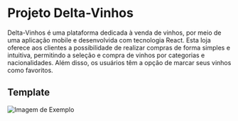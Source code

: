 # Projeto Delta-Vinhos

Delta-Vinhos é uma plataforma dedicada à venda de vinhos, por meio de uma aplicação mobile e desenvolvida com tecnologia React. Esta loja oferece aos clientes a possibilidade de realizar compras de forma simples e intuitiva, permitindo a seleção e compra de vinhos por categorias e nacionalidades. Além disso, os usuários têm a opção de marcar seus vinhos como favoritos.

## Template

![Imagem de Exemplo](https://github.com/richardsonmaia/delta-vinhos/assets/101746345/42e9b541-6910-4892-a8ea-4f2123edab54)
